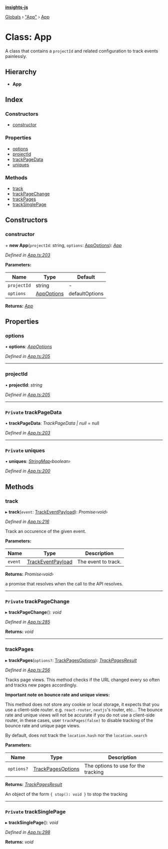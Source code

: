 **[insights-js](../README.md)**

[Globals](../globals.md) › [&quot;App&quot;](../modules/_app_.md) › [App](_app_.app.md)

# Class: App

A class that contains a `projectId` and related configuration to track events painlessly.

## Hierarchy

* **App**

## Index

### Constructors

* [constructor](_app_.app.md#constructor)

### Properties

* [options](_app_.app.md#options)
* [projectId](_app_.app.md#projectid)
* [trackPageData](_app_.app.md#private-trackpagedata)
* [uniques](_app_.app.md#private-uniques)

### Methods

* [track](_app_.app.md#track)
* [trackPageChange](_app_.app.md#private-trackpagechange)
* [trackPages](_app_.app.md#trackpages)
* [trackSinglePage](_app_.app.md#private-tracksinglepage)

## Constructors

###  constructor

\+ **new App**(`projectId`: string, `options`: [AppOptions](../interfaces/_app_.appoptions.md)): *[App](_app_.app.md)*

*Defined in [App.ts:203](https://github.com/getinsights/insights-js/blob/d0bb780/src/App.ts#L203)*

**Parameters:**

Name | Type | Default |
------ | ------ | ------ |
`projectId` | string | - |
`options` | [AppOptions](../interfaces/_app_.appoptions.md) |  defaultOptions |

**Returns:** *[App](_app_.app.md)*

## Properties

###  options

• **options**: *[AppOptions](../interfaces/_app_.appoptions.md)*

*Defined in [App.ts:205](https://github.com/getinsights/insights-js/blob/d0bb780/src/App.ts#L205)*

___

###  projectId

• **projectId**: *string*

*Defined in [App.ts:205](https://github.com/getinsights/insights-js/blob/d0bb780/src/App.ts#L205)*

___

### `Private` trackPageData

• **trackPageData**: *TrackPageData | null* =  null

*Defined in [App.ts:203](https://github.com/getinsights/insights-js/blob/d0bb780/src/App.ts#L203)*

___

### `Private` uniques

• **uniques**: *[StringMap](../interfaces/_app_.stringmap.md)‹boolean›*

*Defined in [App.ts:200](https://github.com/getinsights/insights-js/blob/d0bb780/src/App.ts#L200)*

## Methods

###  track

▸ **track**(`event`: [TrackEventPayload](../interfaces/_app_.trackeventpayload.md)): *Promise‹void›*

*Defined in [App.ts:216](https://github.com/getinsights/insights-js/blob/d0bb780/src/App.ts#L216)*

Track an occurence of the given event.

**Parameters:**

Name | Type | Description |
------ | ------ | ------ |
`event` | [TrackEventPayload](../interfaces/_app_.trackeventpayload.md) | The event to track.  |

**Returns:** *Promise‹void›*

a promise that resolves when the call to the API resolves.

___

### `Private` trackPageChange

▸ **trackPageChange**(): *void*

*Defined in [App.ts:285](https://github.com/getinsights/insights-js/blob/d0bb780/src/App.ts#L285)*

**Returns:** *void*

___

###  trackPages

▸ **trackPages**(`options?`: [TrackPagesOptions](../interfaces/_app_.trackpagesoptions.md)): *[TrackPagesResult](../interfaces/_app_.trackpagesresult.md)*

*Defined in [App.ts:256](https://github.com/getinsights/insights-js/blob/d0bb780/src/App.ts#L256)*

Tracks page views. This method checks if the URL changed every so often and tracks new pages accordingly.

**Important note on bounce rate and unique views:**

This method does not store any cookie or local storage, it expects that you use a client-side router.
e.g. `react-router`, `nextjs`'s router, etc...
The bounce rate and unique views will not be accurate if you do not use a client-side router,
in these cases, user `trackPages(false)` to disable tracking of the bounce rate and unique page views.

By default, does not track the `location.hash` nor the `location.search`

**Parameters:**

Name | Type | Description |
------ | ------ | ------ |
`options?` | [TrackPagesOptions](../interfaces/_app_.trackpagesoptions.md) | The options to use for the tracking  |

**Returns:** *[TrackPagesResult](../interfaces/_app_.trackpagesresult.md)*

An object of the form `{ stop(): void }` to stop the tracking

___

### `Private` trackSinglePage

▸ **trackSinglePage**(): *void*

*Defined in [App.ts:298](https://github.com/getinsights/insights-js/blob/d0bb780/src/App.ts#L298)*

**Returns:** *void*